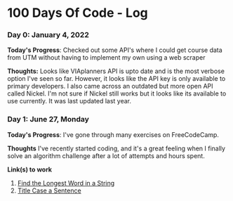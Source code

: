 # 100 Days Of Code - Log

### Day 0: January 4, 2022 

**Today's Progress**: Checked out some API's where I could get course data from UTM without having to implement my own using a web scraper

**Thoughts:** Looks like VIAplanners API is upto date and is the most verbose option I've seen so far. However, it looks like the API key is only available to primary developers. I also came across an outdated but more open API called Nickel. I'm not sure if Nickel still works but it looks like its available to use currently. It was last updated last year.


### Day 1: June 27, Monday

**Today's Progress**: I've gone through many exercises on FreeCodeCamp.

**Thoughts** I've recently started coding, and it's a great feeling when I finally solve an algorithm challenge after a lot of attempts and hours spent.

**Link(s) to work**
1. [Find the Longest Word in a String](https://www.freecodecamp.com/challenges/find-the-longest-word-in-a-string)
2. [Title Case a Sentence](https://www.freecodecamp.com/challenges/title-case-a-sentence)
